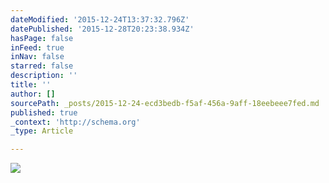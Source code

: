 ```yaml
---
dateModified: '2015-12-24T13:37:32.796Z'
datePublished: '2015-12-28T20:23:38.934Z'
hasPage: false
inFeed: true
inNav: false
starred: false
description: ''
title: ''
author: []
sourcePath: _posts/2015-12-24-ecd3bedb-f5af-456a-9aff-18eebeee7fed.md
published: true
_context: 'http://schema.org'
_type: Article

---
```

![](https://the-grid-user-content.s3-us-west-2.amazonaws.com/0c6c5983-898e-496c-a9cc-43c99fb35b57.jpg)